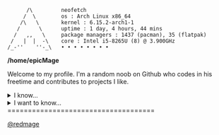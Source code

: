 ```
      /\         neofetch
     /  \        os : Arch Linux x86_64
    /\   \       kernel : 6.15.2-arch1-1
   /      \      uptime : 1 day, 4 hours, 44 mins
  /   ,,   \     package managers : 1437 (pacman), 35 (flatpak)
 /   |  |  -\    core : Intel i5-8265U (8) @ 3.900GHz
/_-''    ''-_\   • • • • • • • •
```
**/home/epicMage**

Welcome to my profile. I'm a random noob on Github who codes in his freetime and contributes to projects I like.

<details>

<summary>I know...</summary>

* Lua & Luau (Don't worry, I'm not a toxic dev ;) ☑

* A little bit of Python (which is bloat) ☑

* A little bit of Java also (which is **also** bloat) ☑

* Shell script ☑

* Php ☑
</details>

<details>

<summary>I want to know...</summary>

* I don't care that much about Rust anymore. ☒

* Perl ☒

* SQL ☒

* Regex ☒

* JavaScript/Typescript ☒

* C/C++ ☒
</details>
====================================

<a href="mailto:redmage01@protonmail.com">@redmage</a>
